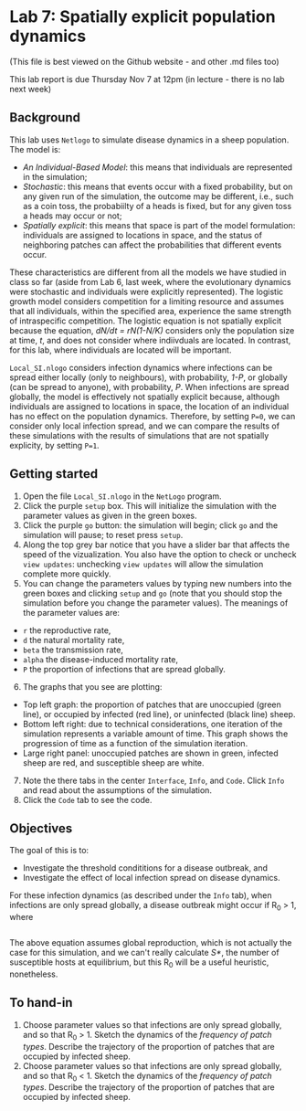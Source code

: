 # Lab 7: Spatially explicit population dynamics
(This file is best viewed on the Github website - and other .md files too)

This lab report is due Thursday Nov 7 at 12pm (in lecture - there is no lab next week)

## Background
This lab uses `Netlogo` to simulate disease dynamics in a sheep population. The model is:
* _An Individual-Based Model_: this means that individuals are represented in the simulation;
* _Stochastic_: this means that events occur with a fixed probability, but on any given run of the simulation, the outcome may be different, i.e., such as a coin toss, the probabiilty of a heads is fixed, but for any given toss a heads may occur or not;
* _Spatially explicit_: this means that space is part of the model formulation: individuals are assigned to locations in space, and the status of neighboring patches can affect the probabilities that different events occur.

These characteristics are different from all the models we have studied in class so far (aside from Lab 6, last week, where the evolutionary dynamics were stochastic and individuals were explicitly represented). The logistic growth model considers competition for a limiting resource and assumes that all individuals, within the specified area, experience the same strength of intraspecific competition. The logistic equation is not spatially explicit because the equation, _dN/dt = rN(1-N/K)_ considers only the population size at time, _t_, and does not consider where indiivduals are located. In contrast, for this lab, where individuals are located will be important.

`Local_SI.nlogo` considers infection dynamics where infections can be spread either locally (only to neighbours), with probability, _1-P_, or globally (can be spread to anyone), with probability, _P_. When infections are spread globally, the model is effectively not spatially explicit because, although individuals are assigned to locations in space, the location of an individual has no effect on the population dynamics. Therefore, by setting `P=0`, we can consider only local infection spread, and we can compare the results of these simulations with the results of simulations that are not spatially explicity, by setting `P=1`.

## Getting started

1. Open the file `Local_SI.nlogo` in the `NetLogo` program.
2. Click the purple `setup` box. This will initialize the simulation with the parameter values as given in the green boxes.
3. Click the purple `go` button: the simulation will begin; click `go` and the simulation will pause; to reset press `setup`.
4. Along the top grey bar notice that you have a slider bar that affects the speed of the vizualization. You also have the option to check or uncheck `view updates`: unchecking `view updates` will allow the simulation complete more quickly.
5. You can change the parameters values by typing new numbers into the green boxes and clicking `setup` and `go` (note that you should stop the simulation before you change the parameter values). The meanings of the parameter values are:
  - `r` the reproductive rate,
  - `d` the natural mortality rate,
  - `beta` the transmission rate,
  - `alpha` the disease-induced mortality rate,
  - `P` the proportion of infections that are spread globally.
6. The graphs that you see are plotting:
  - Top left graph: the proportion of patches that are unoccupied (green line), or occupied by infected (red line), or uninfected (black line) sheep.
  - Bottom left right: due to technical considerations, one iteration of the simulation represents a variable amount of time. This graph shows the progression of time as a function of the simulation iteration.
  - Large right panel: unoccupied patches are shown in green, infected sheep are red, and susceptible sheep are white.
7. Note the there tabs in the center `Interface`, `Info`, and `Code`. Click `Info` and read about the assumptions of the simulation.
8. Click the `Code` tab to see the code.

## Objectives
The goal of this is to:
- Investigate the threshold condititions for a disease outbreak, and
- Investigate the effect of local infection spread on disease dynamics.

For these infection dynamics (as described under the `Info` tab), when infections are only spread globally, a disease outbreak might occur if R<sub>0</sub> > 1, where

<img src="https://latex.codecogs.com/svg.latex?\Large&space;R_0=\frac{&beta;S*}{2a}" title="" />

The above equation assumes global reproduction, which is not actually the case for this simulation, and we can't really calculate _S*_, the number of susceptible hosts at equilibrium, but this R<sub>0</sub> will be a useful heuristic, nonetheless. 


## To hand-in
1. Choose parameter values so that infections are only spread globally, and so that R<sub>0</sub> > 1. Sketch the dynamics of the _frequency of patch types_. Describe the trajectory of the proportion of patches that are occupied by infected sheep.
2. Choose parameter values so that infections are only spread globally, and so that R<sub>0</sub> < 1. Sketch the dynamics of the _frequency of patch types_. Describe the trajectory of the proportion of patches that are occupied by infected sheep.
